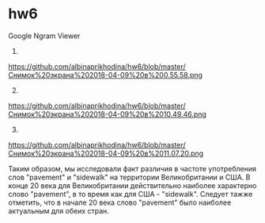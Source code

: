 # hw6

Google Ngram Viewer

1)
https://github.com/albinaprikhodina/hw6/blob/master/Снимок%20экрана%202018-04-09%20в%200.55.58.png

2)
https://github.com/albinaprikhodina/hw6/blob/master/Снимок%20экрана%202018-04-09%20в%2010.49.46.png

3)
https://github.com/albinaprikhodina/hw6/blob/master/Снимок%20экрана%202018-04-09%20в%2011.07.20.png

 Таким образом, мы исследовали факт различия в частоте употребления слов "pavement" и "sidewalk" на территории Великобритании и США. В конце 20 века для Великобритании действительно наиболее характерно слово "pavement", в то время как для США - "sidewalk". Следует тажже отметить, что в начале 20 века слово "pavement" было наиболее актуальным для обеих стран. 


